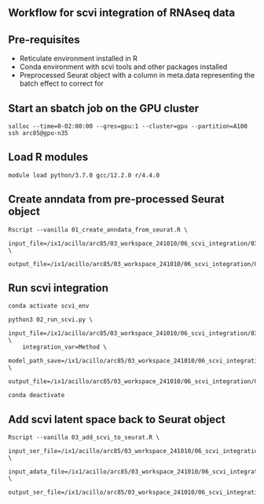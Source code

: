 ## Workflow for scvi integration of RNAseq data

## Pre-requisites 
- Reticulate environment installed in R
- Conda environment with scvi tools and other packages installed
- Preprocessed Seurat object with a column in meta.data representing the batch effect to correct for

## Start an sbatch job on the GPU cluster
```
salloc --time=0-02:00:00 --gres=gpu:1 --cluster=gpu --partition=A100
ssh arc85@gpu-n35
```

## Load R modules
```
module load python/3.7.0 gcc/12.2.0 r/4.4.0
```

## Create anndata from pre-processed Seurat object
```
Rscript --vanilla 01_create_anndata_from_seurat.R \
	input_file=/ix1/acillo/arc85/03_workspace_241010/06_scvi_integration/03_output/pbmcsca_ser_obj.rds \
	output_file=/ix1/acillo/arc85/03_workspace_241010/06_scvi_integration/03_output/pbmcsca_adata_obj_250212.h5ad
```

## Run scvi integration
```
conda activate scvi_env

python3 02_run_scvi.py \
	input_file=/ix1/acillo/arc85/03_workspace_241010/06_scvi_integration/03_output/pbmcsca_adata_obj_250212.h5ad \
	integration_var=Method \
	model_path_save=/ix1/acillo/arc85/03_workspace_241010/06_scvi_integration/03_output/pbmcsca_scvi_model_obj_250212 \
	output_file=/ix1/acillo/arc85/03_workspace_241010/06_scvi_integration/03_output/pbmcsca_adata_scvi_250212.h5ad

conda deactivate
```

## Add scvi latent space back to Seurat object 
```
Rscript --vanilla 03_add_scvi_to_seurat.R \
	input_ser_file=/ix1/acillo/arc85/03_workspace_241010/06_scvi_integration/03_output/pbmcsca_ser_obj.rds \
	input_adata_file=/ix1/acillo/arc85/03_workspace_241010/06_scvi_integration/03_output/pbmcsca_adata_scvi_250212.h5ad \
	output_ser_file=/ix1/acillo/arc85/03_workspace_241010/06_scvi_integration/03_output/pbmcsca_ser_scvi_250212.rds
```